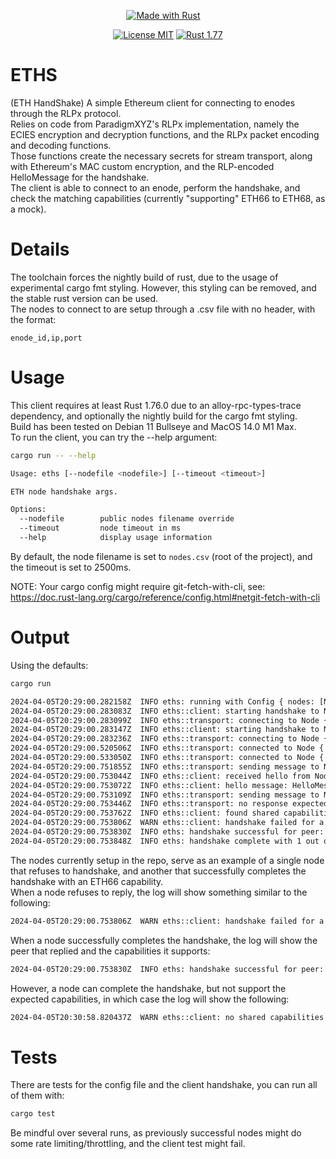 <div align="center">

<a style="margin-right:15px" href="#"><img src="https://forthebadge.com/images/badges/made-with-rust.svg" alt="Made with Rust"/></a>


<a href="https://opensource.org/licenses/MIT"><img src="https://img.shields.io/badge/License-MIT-brightgreen.svg" alt="License MIT"/></a>
<a href="https://www.rust-lang.org/"><img src="https://img.shields.io/badge/rust-1.77-orange.svg" alt="Rust 1.77"/></a>

</div>

# ETHS

(ETH HandShake) A simple Ethereum client for connecting to enodes through the RLPx protocol.  
Relies on code from ParadigmXYZ's RLPx implementation, namely the ECIES encryption and decryption functions, and the RLPx packet encoding and decoding functions.  
Those functions create the necessary secrets for stream transport, along with Ethereum's MAC custom encryption, and the RLP-encoded HelloMessage for the handshake.  
The client is able to connect to an enode, perform the handshake, and check the matching capabilities (currently "supporting" ETH66 to ETH68, as a mock).

# Details

The toolchain forces the nightly build of rust, due to the usage of experimental cargo fmt styling. However, this styling can be removed, and the stable rust version can be used.  
The nodes to connect to are setup through a .csv file with no header, with the format:
```csv
enode_id,ip,port
```

# Usage

This client requires at least Rust 1.76.0 due to an alloy-rpc-types-trace dependency, and optionally the nightly build for the cargo fmt styling.  
Build has been tested on Debian 11 Bullseye and MacOS 14.0 M1 Max.  
To run the client, you can try the --help argument:
```bash
cargo run -- --help

Usage: eths [--nodefile <nodefile>] [--timeout <timeout>]

ETH node handshake args.

Options:
  --nodefile        public nodes filename override
  --timeout         node timeout in ms
  --help            display usage information
```

By default, the node filename is set to `nodes.csv` (root of the project), and the timeout is set to 2500ms.

NOTE: Your cargo config might require git-fetch-with-cli, see: https://doc.rust-lang.org/cargo/reference/config.html#netgit-fetch-with-cli

# Output

Using the defaults:
```bash
cargo run

2024-04-05T20:29:00.282158Z  INFO eths: running with Config { nodes: [Node { id: "00022472a33bf4be92599db8d2a284599141dcbeea0610f88887e631e5531d90c926aeb1ca003dc4d99ecb1e43c3472d4d2006ebb0c38f51d7b7470c91f767b5", ip: "82.66.183.172", port: 30303 }, Node { id: "5825b736bb359a0d52ab70867d880ab468ec2b29ff2a743d9d3d3d767869b772a6b455b142ff9339abebe348f2559d4f6dd1ba1219e598ce8e5935065211881e", ip: "95.216.64.51", port: 30303 }], timeout: 2500 }
2024-04-05T20:29:00.283083Z  INFO eths::client: starting handshake to Node { id: "00022472a33bf4be92599db8d2a284599141dcbeea0610f88887e631e5531d90c926aeb1ca003dc4d99ecb1e43c3472d4d2006ebb0c38f51d7b7470c91f767b5", ip: "82.66.183.172", port: 30303 }
2024-04-05T20:29:00.283099Z  INFO eths::transport: connecting to Node { id: "00022472a33bf4be92599db8d2a284599141dcbeea0610f88887e631e5531d90c926aeb1ca003dc4d99ecb1e43c3472d4d2006ebb0c38f51d7b7470c91f767b5", ip: "82.66.183.172", port: 30303 }
2024-04-05T20:29:00.283147Z  INFO eths::client: starting handshake to Node { id: "5825b736bb359a0d52ab70867d880ab468ec2b29ff2a743d9d3d3d767869b772a6b455b142ff9339abebe348f2559d4f6dd1ba1219e598ce8e5935065211881e", ip: "95.216.64.51", port: 30303 }
2024-04-05T20:29:00.283236Z  INFO eths::transport: connecting to Node { id: "5825b736bb359a0d52ab70867d880ab468ec2b29ff2a743d9d3d3d767869b772a6b455b142ff9339abebe348f2559d4f6dd1ba1219e598ce8e5935065211881e", ip: "95.216.64.51", port: 30303 }
2024-04-05T20:29:00.520506Z  INFO eths::transport: connected to Node { id: "5825b736bb359a0d52ab70867d880ab468ec2b29ff2a743d9d3d3d767869b772a6b455b142ff9339abebe348f2559d4f6dd1ba1219e598ce8e5935065211881e", ip: "95.216.64.51", port: 30303 }
2024-04-05T20:29:00.533050Z  INFO eths::transport: connected to Node { id: "00022472a33bf4be92599db8d2a284599141dcbeea0610f88887e631e5531d90c926aeb1ca003dc4d99ecb1e43c3472d4d2006ebb0c38f51d7b7470c91f767b5", ip: "82.66.183.172", port: 30303 }
2024-04-05T20:29:00.751855Z  INFO eths::transport: sending message to Node { id: "5825b736bb359a0d52ab70867d880ab468ec2b29ff2a743d9d3d3d767869b772a6b455b142ff9339abebe348f2559d4f6dd1ba1219e598ce8e5935065211881e", ip: "95.216.64.51", port: 30303 }
2024-04-05T20:29:00.753044Z  INFO eths::client: received hello from Node { id: "5825b736bb359a0d52ab70867d880ab468ec2b29ff2a743d9d3d3d767869b772a6b455b142ff9339abebe348f2559d4f6dd1ba1219e598ce8e5935065211881e", ip: "95.216.64.51", port: 30303 }
2024-04-05T20:29:00.753072Z  INFO eths::client: hello message: HelloMessage { protocol_version: V5, client_version: "erigon/v2.59.2-a013ec25/linux-amd64/go1.21.5", capabilities: [Capability { name: "eth", version: 68 }], port: 0, id: 0x5825b736bb359a0d52ab70867d880ab468ec2b29ff2a743d9d3d3d767869b772a6b455b142ff9339abebe348f2559d4f6dd1ba1219e598ce8e5935065211881e }
2024-04-05T20:29:00.753109Z  INFO eths::transport: sending message to Node { id: "5825b736bb359a0d52ab70867d880ab468ec2b29ff2a743d9d3d3d767869b772a6b455b142ff9339abebe348f2559d4f6dd1ba1219e598ce8e5935065211881e", ip: "95.216.64.51", port: 30303 }
2024-04-05T20:29:00.753446Z  INFO eths::transport: no response expected from Node { id: "5825b736bb359a0d52ab70867d880ab468ec2b29ff2a743d9d3d3d767869b772a6b455b142ff9339abebe348f2559d4f6dd1ba1219e598ce8e5935065211881e", ip: "95.216.64.51", port: 30303 }
2024-04-05T20:29:00.753762Z  INFO eths::client: found shared capabilities: Ok(Eth68) with Node { id: "5825b736bb359a0d52ab70867d880ab468ec2b29ff2a743d9d3d3d767869b772a6b455b142ff9339abebe348f2559d4f6dd1ba1219e598ce8e5935065211881e", ip: "95.216.64.51", port: 30303 }
2024-04-05T20:29:00.753806Z  WARN eths::client: handshake failed for a node: transport error: ecies error: stream closed due to not being readable
2024-04-05T20:29:00.753830Z  INFO eths: handshake successful for peer: Peer { node: Node { id: "5825b736bb359a0d52ab70867d880ab468ec2b29ff2a743d9d3d3d767869b772a6b455b142ff9339abebe348f2559d4f6dd1ba1219e598ce8e5935065211881e", ip: "95.216.64.51", port: 30303 }, capabilities: [Capability { name: "eth", version: 68 }] }
2024-04-05T20:29:00.753848Z  INFO eths: handshake complete with 1 out of 2 nodes
```

The nodes currently setup in the repo, serve as an example of a single node that refuses to handshake, and another that successfully completes the handshake with an ETH66 capability.  
When a node refuses to reply, the log will show something similar to the following:
```bash
2024-04-05T20:29:00.753806Z  WARN eths::client: handshake failed for a node: transport error: ecies error: stream closed due to not being readable
```

When a node successfully completes the handshake, the log will show the peer that replied and the capabilities it supports:
```bash
2024-04-05T20:29:00.753830Z  INFO eths: handshake successful for peer: Peer { node: Node { id: "5825b736bb359a0d52ab70867d880ab468ec2b29ff2a743d9d3d3d767869b772a6b455b142ff9339abebe348f2559d4f6dd1ba1219e598ce8e5935065211881e", ip: "95.216.64.51", port: 30303 }, capabilities: [Capability { name: "eth", version: 68 }] }
```

However, a node can complete the handshake, but not support the expected capabilities, in which case the log will show the following:
```bash
2024-04-05T20:30:58.820437Z  WARN eths::client: no shared capabilities with Node { id: "5825b736bb359a0d52ab70867d880ab468ec2b29ff2a743d9d3d3d767869b772a6b455b142ff9339abebe348f2559d4f6dd1ba1219e598ce8e5935065211881e", ip: "95.216.64.51", port: 30303 } - they have [Capability { name: "eth", version: 68 }]
```

# Tests

There are tests for the config file and the client handshake, you can run all of them with:
```bash
cargo test
```
Be mindful over several runs, as previously successful nodes might do some rate limiting/throttling, and the client test might fail.